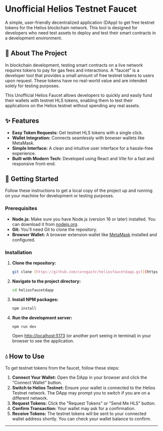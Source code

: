 # Unofficial Helios Testnet Faucet

A simple, user-friendly decentralized application (DApp) to get free testnet tokens for the Helios blockchain network. This tool is designed for developers who need test assets to deploy and test their smart contracts in a development environment.

## 📖 About The Project

In blockchain development, testing smart contracts on a live network requires tokens to pay for gas fees and interactions. A "faucet" is a developer tool that provides a small amount of free testnet tokens to users upon request. These tokens have no real-world value and are intended solely for testing purposes.

This Unofficial Helios Faucet allows developers to quickly and easily fund their wallets with testnet HLS tokens, enabling them to test their applications on the Helios testnet without spending any real assets.

## ✨ Features

* **Easy Token Requests:** Get testnet HLS tokens with a single click.
* **Wallet Integration:** Connects seamlessly with browser wallets like MetaMask.
* **Simple Interface:** A clean and intuitive user interface for a hassle-free experience.
* **Built with Modern Tech:** Developed using React and Vite for a fast and responsive front-end.

## 🚀 Getting Started

Follow these instructions to get a local copy of the project up and running on your machine for development or testing purposes.

### Prerequisites

* **Node.js:** Make sure you have Node.js (version 16 or later) installed. You can download it from [nodejs.org](https://nodejs.org/).
* **Git:** You'll need Git to clone the repository.
* **Browser Wallet:** A browser extension wallet like [MetaMask](https://metamask.io/) installed and configured.

### Installation

1.  **Clone the repository:**
    ```sh
    git clone [https://github.com/coregaz3r/heliosfaucetdapp.git](https://github.com/coregaz3r/heliosfaucetdapp.git)
    ```

2.  **Navigate to the project directory:**
    ```sh
    cd heliosfaucetdapp
    ```

3.  **Install NPM packages:**
    ```sh
    npm install
    ```

4.  **Run the development server:**
    ```sh
    npm run dev
    ```
    Open [http://localhost:5173](http://localhost:5173) (or another port seeing in terminal) in your browser to see the application.

## 💧 How to Use

To get testnet tokens from the faucet, follow these steps:

1.  **Connect Your Wallet:** Open the DApp in your browser and click the "Connect Wallet" button.
2.  **Switch to Helios Testnet:** Ensure your wallet is connected to the Helios Testnet network. The DApp may prompt you to switch if you are on a different network.
3.  **Request Tokens:** Click the "Request Tokens" or "Send Me HLS" button.
4.  **Confirm Transaction:** Your wallet may ask for a confirmation.
5.  **Receive Tokens:** The testnet tokens will be sent to your connected wallet address shortly. You can check your wallet balance to confirm.

---
